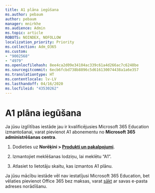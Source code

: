 ```yaml
---
title: A1 plāna iegūšana
ms.author: pebaum
author: pebaum
manager: mnirkhe
ms.audience: Admin
ms.topic: article
ROBOTS: NOINDEX, NOFOLLOW
localization_priority: Priority
ms.collection: Adm_O365
ms.custom:
- "9002568"
- "4979"
ms.openlocfilehash: 8ee4ca2d09e34104ac339c61a4d266ac7c6248be
ms.sourcegitcommit: 6ecb6fcbd738b8896c5d616130074438a1a6e357
ms.translationtype: HT
ms.contentlocale: lv-LV
ms.lasthandoff: 04/16/2020
ms.locfileid: "43530262"
---
```

# <a name="get-the-a1-plan"></a>A1 plāna iegūšana

Ja jūsu izglītības iestāde jau ir kvalificējusies Microsoft 365 Education izmantošanai, varat pievienot A1 abonementu no **Microsoft 365 administrēšanas centra**. 

1. Dodieties uz **Norēķini > [Produkti un pakalpojumi](https://go.microsoft.com/fwlink/p/?linkid=868433)**.

2. Izmantojiet meklēšanas lodziņu, lai meklētu “A1”.

3. Atlasiet to lietotāju skaitu, kas izmantos A1 plānu.

Ja jūsu mācību iestāde vēl nav iestatījusi Microsoft 365 Education, bet vēlaties pievienot Office 365 bez maksas, varat [sākt](https://www.microsoft.com/education/products/office) ar savas e-pasta adreses norādīšanu. 

